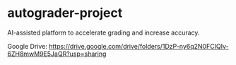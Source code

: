 # autograder-project
AI-assisted platform to accelerate grading and increase accuracy.

Google Drive: https://drive.google.com/drive/folders/1DzP-ny6q2N0FCIQIv-6ZH8mwM9E5JaQR?usp=sharing
